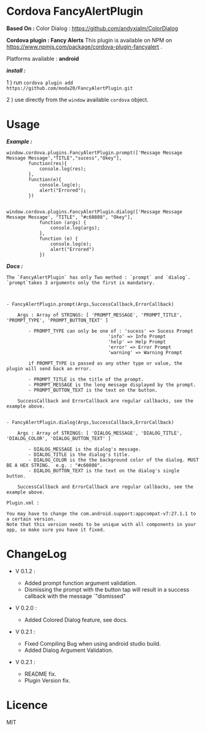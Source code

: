 # Cordova FancyAlertPlugin

**Based On :** 
Color Dialog : https://github.com/andyxialm/ColorDialog


**Cordova plugin : Fancy Alerts** 
This plugin is available on NPM on https://www.npmjs.com/package/cordova-plugin-fancyalert .

Platforms available : **android**


***install :***

1 ) run `cordova plugin add https://github.com/moda20/FancyAlertPlugin.git`

2 ) use directly from the `window` available `cordova` object.

# Usage

***Example :***

```
window.cordova.plugins.FancyAlertPlugin.prompt(['Message Message Message Message',"TITLE","sucess","Okey"],
        function(res){
            console.log(res);
        },
        function(e){
            console.log(e);
            alert("Errored");
        })
        
        
window.cordova.plugins.FancyAlertPlugin.dialog(['Message Message Message Message', "TITLE", "#c60808", "Okey"],
            function (args) {
                console.log(args);
            },
            function (e) {
                console.log(e);
                alert("Errored")
            })
```
***Docs :***
```
The `FancyAlertPlugin` has only Two method : `prompt` and `dialog`. `prompt`takes 3 arguments only the first is mandatory.



- FancyAlertPlugin.prompt(Args,SuccessCallback,ErrorCallback)

    Args : Array of STRINGS: [ 'PROMPT_MESSAGE', 'PROMPT_TITLE', 'PROMPT_TYPE', 'PROMPT_BUTTON_TEXT' ]

        - PROMPT_TYPE can only be one of : 'sucess' => Sucess Prompt
                                     'info' => Info Prompt
                                     'help' => Help Prompt
                                     'error' => Error Prompt
                                     'warning' => Warning Prompt
                                     
        if PROMPT_TYPE is passed as any other type or value, the plugin will send back an error.
        
        - PROMPT_TITLE is the title of the prompt.
        - PROMPT_MESSAGE is the long message displayed by the prompt.
        - PROMPT_BUTTON_TEXT is the text on the button.
    
    SuccessCallback and ErrorCallback are regular callbacks, see the example above.
    

- FancyAlertPlugin.dialog(Args,SuccessCallback,ErrorCallback)

    Args : Array of STRINGS: [ 'DIALOG_MESSAGE', 'DIALOG_TITLE', 'DIALOG_COLOR', 'DIALOG_BUTTON_TEXT' ]
    
        - DIALOG_MESSAGE is the dialog's message.
        - DIALOG_TITLE is the dialog's title.
        - DIALOG_COLOR is the the background color of the dialog. MUST BE A HEX STRING.  e.g. : "#c60808".
        - DIALOG_BUTTON_TEXT is the text on the dialog's single button.
    
    SuccessCallback and ErrorCallback are regular callbacks, see the example above.
```
```
Plugin.xml :

You may have to change the com.android.support:appcompat-v7:27.1.1 to a certain version.
Note that this version needs to be unique with all components in your app, so make sure you have it fixed.

```

# ChangeLog

- V 0.1.2 : 
    - Added prompt function argument validation.
    - Dismissing the prompt with the button tap will result in a success callback with the message `"dismissed"

- V 0.2.0 : 
    - Added Colored Dialog feature, see docs.

- V 0.2.1 :
    - Fixed Compiling Bug when using android studio build.
    - Added Dialog Argument Validation.      

- V 0.2.1 :
    - README fix.
    - Plugin Version fix.   
    
# Licence 

MIT
